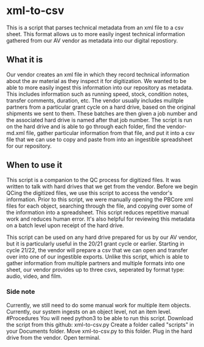 # xml-to-csv
This is a script that parses technical metadata from an xml file to a csv sheet. This format allows us to more easily ingest technical information gathered from our AV vendor as metadata into our digital repostiory.
## What it is
Our vendor creates an xml file in which they record technical information about the av material as they inspect it for digitization. We wanted to be able to more easily ingest this information into our repository as metadata. This includes information such as running speed, stock, condition notes, transfer comments, duration, etc. The vendor usually includes mulitple partners from a particular grant cycle on a hard drive, based on the original shipments we sent to them. These batches are then given a job number and the associated hard drive is named after that job number. The script is run on the hard drive and is able to go through each folder, find the vendor-md.xml file, gather particular information from that file, and put it into a csv file that we can use to copy and paste from into an ingestible spreadsheet for our repository.
## When to use it
This script is a companion to the QC process for digitized files. It was written to talk with hard drives that we get from the vendor. Before we begin QCing the digitized files, we use this script to access the vendor's information. Prior to this script, we were manually opening the PBCore xml files for each object, searching through the file, and copying over some of the information into a spreadsheet. This script reduces repetitive manual work and reduces human error. It's also helpful for reviewing this metadata on a batch level upon receipt of the hard drive.

This script can be used on any hard drive prepared for us by our AV vendor, but it is particularly useful in the 20/21 grant cycle or earlier. Starting in cycle 21/22, the vendor will prepare a csv that we can open and transfer over into one of our ingestible exports. Unlike this script, which is able to gather information from multiple partners and multiple formats into one sheet, our vendor provides up to three csvs, seperated by format type: audio, video, and film.
### Side note
Currently, we still need to do some manual work for multiple item objects. Currently, our system ingests on an object level, not an item level.
#Procedures
You will need python3 to be able to run this script.
Download the script from this github: xml-to-csv.py
Create a folder called "scripts" in your Documents folder. Move xml-to-csv.py to this folder.
Plug in the hard drive from the vendor.
Open terminal. 
